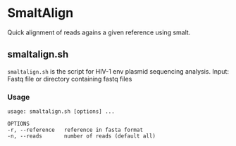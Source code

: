 # SmaltAlign
Quick alignment of reads agains a given reference using smalt.

## smaltalign.sh
`smaltalign.sh` is the script for HIV-1 env plasmid sequencing analysis.
Input: Fastq file or directory containing fastq files

### Usage
	usage: smaltalign.sh [options] ...
	
	OPTIONS
	-r, --reference   reference in fasta format
	-n, --reads       number of reads (default all)
